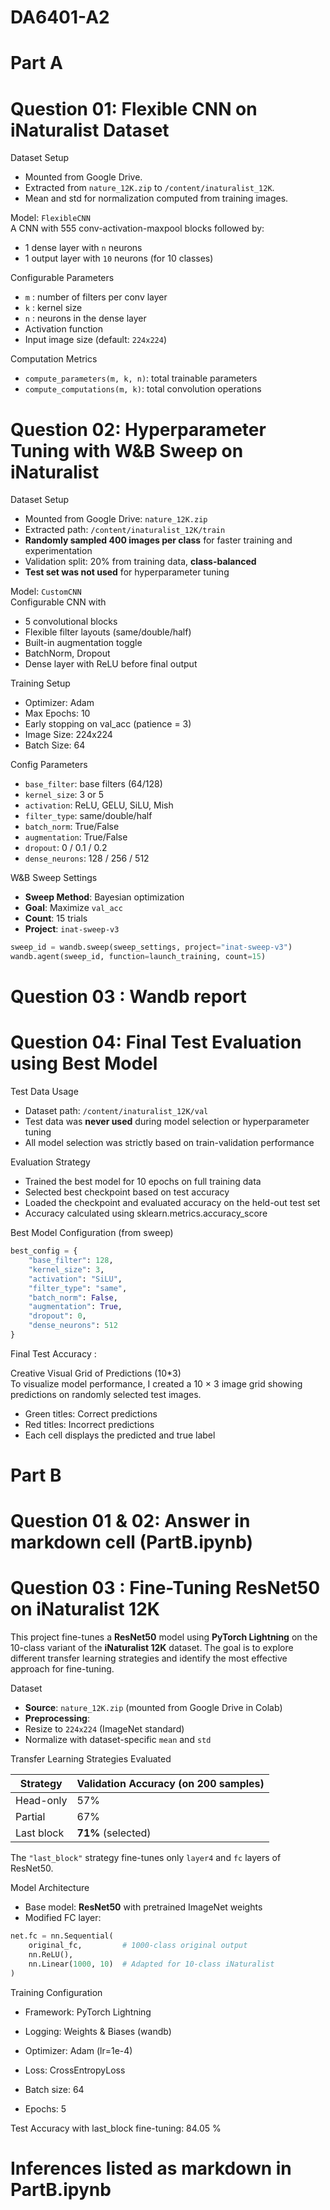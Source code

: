 # DA6401-A2 
# Part A
# Question 01: Flexible CNN on iNaturalist Dataset


 Dataset Setup
- Mounted from Google Drive.
- Extracted from `nature_12K.zip` to `/content/inaturalist_12K`.
- Mean and std for normalization computed from training images.


 Model: `FlexibleCNN` <br>
A CNN with 555 conv-activation-maxpool blocks followed by:
- 1 dense layer with `n` neurons
- 1 output layer with `10` neurons (for 10 classes)

 Configurable Parameters
- `m` : number of filters per conv layer  
- `k` : kernel size  
- `n` : neurons in the dense layer  
- Activation function 
- Input image size (default: `224x224`)  


Computation Metrics
- `compute_parameters(m, k, n)`: total trainable parameters  
- `compute_computations(m, k)`: total convolution operations
# Question 02: Hyperparameter Tuning with W&B Sweep on iNaturalist 



 Dataset Setup
- Mounted from Google Drive: `nature_12K.zip`
- Extracted path: `/content/inaturalist_12K/train`
- **Randomly sampled 400 images per class** for faster training and experimentation
- Validation split: 20% from training data, **class-balanced**
- **Test set was not used** for hyperparameter tuning



 Model: `CustomCNN` <br>
Configurable CNN with
- 5 convolutional blocks
- Flexible filter layouts (same/double/half)
- Built-in augmentation toggle
-  BatchNorm, Dropout
- Dense layer with ReLU before final output

Training Setup
- Optimizer: Adam
- Max Epochs: 10
- Early stopping on val_acc (patience = 3)
- Image Size: 224x224
- Batch Size: 64

 Config Parameters
- `base_filter`: base filters (64/128)
- `kernel_size`: 3 or 5
- `activation`: ReLU, GELU, SiLU, Mish
- `filter_type`: same/double/half
- `batch_norm`: True/False
- `augmentation`: True/False
- `dropout`: 0 / 0.1 / 0.2
- `dense_neurons`: 128 / 256 / 512



 W&B Sweep Settings
- **Sweep Method**: Bayesian optimization
- **Goal**: Maximize `val_acc`
- **Count**: 15 trials
- **Project**: `inat-sweep-v3`

```python
sweep_id = wandb.sweep(sweep_settings, project="inat-sweep-v3")
wandb.agent(sweep_id, function=launch_training, count=15)
```
# Question 03 : Wandb report

# Question 04: Final Test Evaluation using Best Model



Test Data Usage
- Dataset path: `/content/inaturalist_12K/val`
- Test data was **never used** during model selection or hyperparameter tuning
- All model selection was strictly based on train-validation performance

Evaluation Strategy
- Trained the best model for 10 epochs on full training data
- Selected best checkpoint based on test accuracy
- Loaded the checkpoint and evaluated accuracy on the held-out test set
- Accuracy calculated using sklearn.metrics.accuracy_score

Best Model Configuration (from sweep)
```python
best_config = {
    "base_filter": 128,
    "kernel_size": 3,
    "activation": "SiLU",
    "filter_type": "same",
    "batch_norm": False,
    "augmentation": True,
    "dropout": 0,
    "dense_neurons": 512
}
```
Final Test Accuracy : 

Creative Visual Grid of Predictions (10*3) <br>
To visualize model performance, I created a 10 × 3 image grid showing predictions on randomly selected test images.
- Green titles: Correct predictions
- Red titles: Incorrect predictions
- Each cell displays the predicted and true label
# Part B
# Question 01 & 02: Answer in markdown cell (PartB.ipynb)
# Question 03 : Fine-Tuning ResNet50 on iNaturalist 12K 

This project fine-tunes a **ResNet50** model using **PyTorch Lightning** on the 10-class variant of the **iNaturalist 12K** dataset. The goal is to explore different transfer learning strategies and identify the most effective approach for fine-tuning. <br>


 Dataset

- **Source**: `nature_12K.zip` (mounted from Google Drive in Colab)
- **Preprocessing**:
- Resize to `224x224` (ImageNet standard)
- Normalize with dataset-specific `mean` and `std`

Transfer Learning Strategies Evaluated

| Strategy        | Validation Accuracy (on 200 samples) |
|----------------|---------------------------------------|
|  Head-only    | 57%                                   |
|  Partial      | 67%                                   |
|  Last block   | **71%** (selected)                    |

 The `"last_block"` strategy fine-tunes only `layer4` and `fc` layers of ResNet50. <br>



Model Architecture

- Base model: **ResNet50** with pretrained ImageNet weights
- Modified FC layer:
```python
net.fc = nn.Sequential(
    original_fc,         # 1000-class original output
    nn.ReLU(),
    nn.Linear(1000, 10)  # Adapted for 10-class iNaturalist
)
```
 Training Configuration
- Framework: PyTorch Lightning

- Logging: Weights & Biases (wandb)

- Optimizer: Adam (lr=1e-4)

- Loss: CrossEntropyLoss

- Batch size: 64

- Epochs: 5 <br>

Test Accuracy with last_block fine-tuning: 84.05 %
# Inferences listed as markdown in PartB.ipynb
